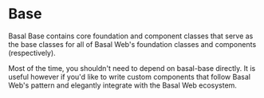 # Base

Basal Base contains core foundation and component classes that serve as the base classes for all of Basal Web's foundation classes and components (respectively).

Most of the time, you shouldn't need to depend on basal-base directly. It is useful however if you'd like to write custom components that follow Basal Web's pattern and elegantly integrate with the Basal Web ecosystem.
